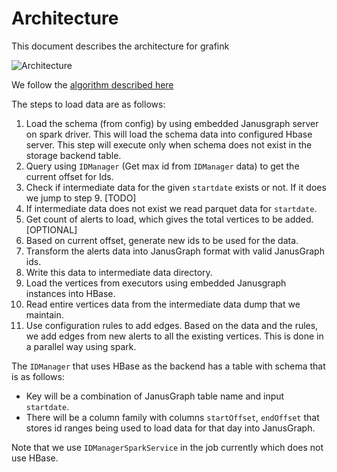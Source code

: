# Architecture

This document describes the architecture for grafink

![Architecture](http://www.plantuml.com/plantuml/proxy?cache=no&src=https://raw.githubusercontent.com/saucam/grafink/master/docs/architecture.puml)

We follow the [algorithm described here](LoadAlgorithm.md#option4)

The steps to load data are as follows:

1.  Load the schema (from config) by using embedded Janusgraph server on spark driver.
    This will load the schema data into configured Hbase server. This step will execute only when
    schema does not exist in the storage backend table.
2.  Query using ```IDManager``` (Get max id from ```IDManager``` data) to get the current offset for Ids.
3.  Check if intermediate data for the given ```startdate``` exists or not. If it does we jump to step 9. [TODO]
4.  If intermediate data does not exist we read parquet data for ```startdate```.
5.  Get count of alerts to load, which gives the total vertices to be added. [OPTIONAL]
6.  Based on current offset, generate new ids to be used for the data.
7.  Transform the alerts data into JanusGraph format with valid JanusGraph ids.
8.  Write this data to intermediate data directory.
9.  Load the vertices from executors using embedded Janusgraph instances into HBase.
10. Read entire vertices data from the intermediate data dump that we maintain.
11. Use configuration rules to add edges. Based on the data and the rules, we add edges from new alerts to
    all the existing vertices. This is done in a parallel way using spark.

The ```IDManager``` that uses HBase as the backend has a table with schema that is as follows:

- Key will be a combination of JanusGraph table name and input ```startdate```.
- There will be a column family with columns ```startOffset```, ```endOffset``` that stores id ranges being used to load data
  for that day into JanusGraph.

Note that we use ```IDManagerSparkService``` in the job currently which does not use HBase.